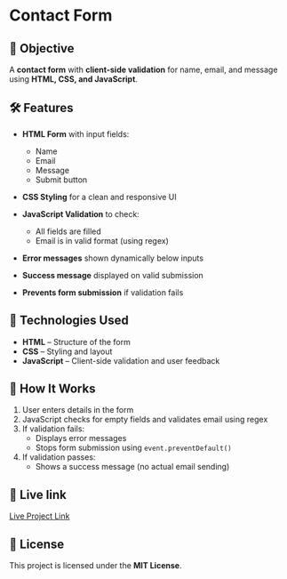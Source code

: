 # Contact Form

## 📌 Objective  
A **contact form** with **client-side validation** for name, email, and message using **HTML, CSS, and JavaScript**.  

## 🛠 Features  
- **HTML Form** with input fields:
  - Name  
  - Email  
  - Message  
  - Submit button
    
- **CSS Styling** for a clean and responsive UI
  
- **JavaScript Validation** to check:
  - All fields are filled  
  - Email is in valid format (using regex)
    
- **Error messages** shown dynamically below inputs
  
- **Success message** displayed on valid submission

- **Prevents form submission** if validation fails  

## 📂 Technologies Used  
- **HTML** – Structure of the form  
- **CSS** – Styling and layout  
- **JavaScript** – Client-side validation and user feedback  

## 📜 How It Works  
1. User enters details in the form  
2. JavaScript checks for empty fields and validates email using regex  
3. If validation fails:
   - Displays error messages  
   - Stops form submission using `event.preventDefault()`  
4. If validation passes:
   - Shows a success message (no actual email sending)  

## 🚀 Live link  
[Live Project Link]( https://aldojason.github.io/contactform/)   

## 📄 License  
This project is licensed under the **MIT License**.  

